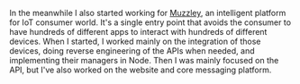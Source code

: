 In the meanwhile I also started working for [Muzzley](https://www.muzzley.com/), an intelligent platform for IoT consumer world. It's a single entry point that avoids the consumer to have hundreds of different apps to interact with hundreds of different devices. When I started, I worked mainly on the integration of those devices, doing reverse engineering of the APIs when needed, and implementing their managers in Node. Then I was mainly focused on the API, but I've also worked on the website and core messaging platform.
